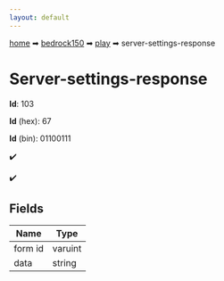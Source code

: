 ```yaml
---
layout: default
---
```


[home](/) ➡ [bedrock150](/protocol/bedrock150) ➡ [play](/protocol/bedrock150/play) ➡ server-settings-response

# Server-settings-response

**Id**: 103

**Id** (hex): 67

**Id** (bin): 01100111

✔️

✔️

## Fields

Name | Type
---|---
form id | varuint
data | string

